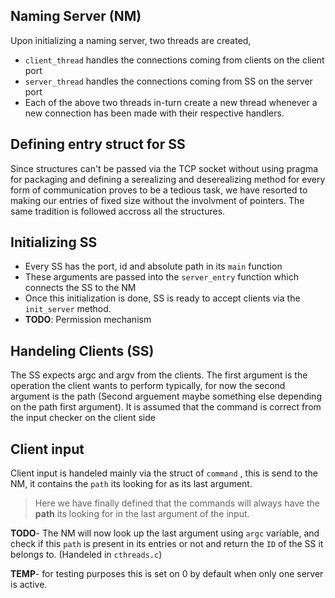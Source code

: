 
## Naming Server (NM)
Upon initializing a naming server, two threads are created, 
-	`client_thread` handles the connections coming from clients on the client port 
-	`server_thread` handles the connections coming from SS  on the server port
-	Each of the above two threads in-turn create a new thread whenever a new connection has been made with their respective handlers.

## Defining entry struct for SS
Since structures can't be passed via the TCP socket without using pragma for packaging and defining a serealizing and deserealizing method for every form of communication proves to be a tedious task, we have resorted to making our entries of fixed size without the involvment of pointers. The same tradition is followed accross all the structures.

## Initializing SS
- Every SS has the port, id and absolute path in its ``main`` function
- These arguments are passed into the ```server_entry``` function which connects the SS to the NM
- Once this initialization is done, SS is ready to accept clients via the ```init_server``` method.
- **TODO**:  Permission mechanism

## Handeling Clients (SS)

The SS expects argc and argv from the clients. The first argument is the operation the client wants to perform typically, for now the second argument is the path (Second arguement maybe something else depending on the path first argument). It is assumed that the command is correct from the input checker on the client side

## Client input
Client input is handeled mainly via the struct of `command` , this is send to the NM, it contains the `path` its looking for as its last argument.
>Here we have finally defined that the commands will always have the **path** its looking for in the last argument of the input.

**TODO**-  The NM will now look up the last argument using `argc` variable, and check if this `path` is present in its entries or not and return the `ID` of the SS it belongs to. (Handeled in `cthreads.c`) 

**TEMP**- for testing purposes this is set on 0 by default when only one server is active.
